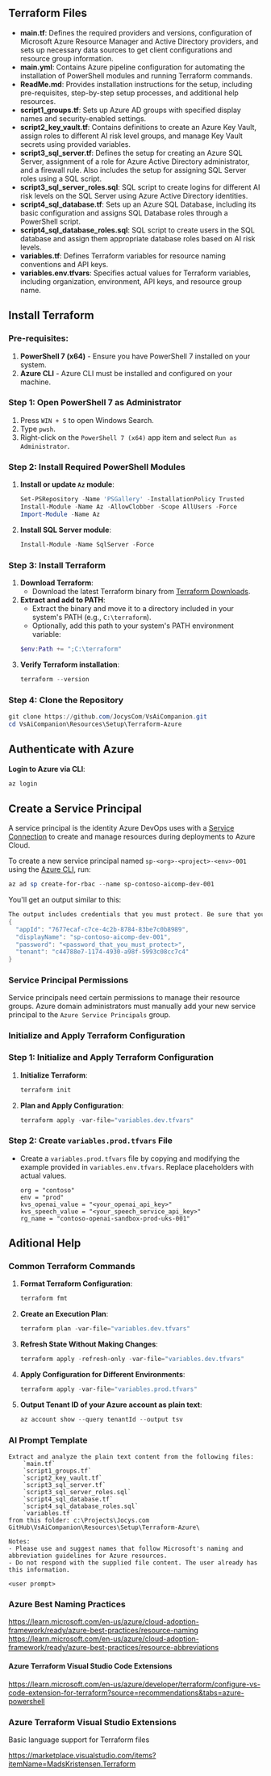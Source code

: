 ## Terraform Files

- **main.tf**: Defines the required providers and versions, configuration of Microsoft Azure Resource Manager and Active Directory providers, and sets up necessary data sources to get client configurations and resource group information.
- **main.yml**: Contains Azure pipeline configuration for automating the installation of PowerShell modules and running Terraform commands.
- **ReadMe.md**: Provides installation instructions for the setup, including pre-requisites, step-by-step setup processes, and additional help resources.
- **script1_groups.tf**: Sets up Azure AD groups with specified display names and security-enabled settings.
- **script2_key_vault.tf**: Contains definitions to create an Azure Key Vault, assign roles to different AI risk level groups, and manage Key Vault secrets using provided variables.
- **script3_sql_server.tf**: Defines the setup for creating an Azure SQL Server, assignment of a role for Azure Active Directory administrator, and a firewall rule. Also includes the setup for assigning SQL Server roles using a SQL script.
- **script3_sql_server_roles.sql**: SQL script to create logins for different AI risk levels on the SQL Server using Azure Active Directory identities.
- **script4_sql_database.tf**: Sets up an Azure SQL Database, including its basic configuration and assigns SQL Database roles through a PowerShell script.
- **script4_sql_database_roles.sql**: SQL script to create users in the SQL database and assign them appropriate database roles based on AI risk levels.
- **variables.tf**: Defines Terraform variables for resource naming conventions and API keys.
- **variables.env.tfvars**: Specifies actual values for Terraform variables, including organization, environment, API keys, and resource group name.

## Install Terraform

### Pre-requisites:
1. **PowerShell 7 (x64)** - Ensure you have PowerShell 7 installed on your system.
2. **Azure CLI** - Azure CLI must be installed and configured on your machine.

### Step 1: Open PowerShell 7 as Administrator
1. Press `WIN + S` to open Windows Search.
2. Type `pwsh`.
3. Right-click on the `PowerShell 7 (x64)` app item and select `Run as Administrator`.

### Step 2: Install Required PowerShell Modules
1. **Install or update `Az` module**:
    ```powershell
    Set-PSRepository -Name 'PSGallery' -InstallationPolicy Trusted
    Install-Module -Name Az -AllowClobber -Scope AllUsers -Force
    Import-Module -Name Az
    ```
2. **Install SQL Server module**:
    ```powershell
    Install-Module -Name SqlServer -Force
    ```

### Step 3: Install Terraform
1. **Download Terraform**:
    - Download the latest Terraform binary from [Terraform Downloads](https://www.terraform.io/downloads.html).
2. **Extract and add to PATH**:
    - Extract the binary and move it to a directory included in your system's PATH (e.g., `C:\terraform`).
    - Optionally, add this path to your system's PATH environment variable:
    ```powershell
    $env:Path += ";C:\terraform"
    ```
3. **Verify Terraform installation**:
    ```powershell
    terraform --version
    ```

### Step 4: Clone the Repository
```powershell
git clone https://github.com/JocysCom/VsAiCompanion.git
cd VsAiCompanion\Resources\Setup\Terraform-Azure
```

## Authenticate with Azure

**Login to Azure via CLI**:
```powershell
az login
```

## Create a Service Principal

A service principal is the identity Azure DevOps uses with a [Service Connection](https://learn.microsoft.com/en-us/azure/DevOps/pipelines/library/service-endpoints?view=azure-DevOps&tabs=yaml) to create and manage resources during deployments to Azure Cloud.

To create a new service principal named `sp-<org>-<project>-<env>-001` using the [Azure CLI](https://learn.microsoft.com/en-us/cli/azure/), run:

```PowerShell
az ad sp create-for-rbac --name sp-contoso-aicomp-dev-001
```

You'll get an output similar to this:

```PowerShell
The output includes credentials that you must protect. Be sure that you do not include these credentials in your code or check the credentials into your source control. For more information, see https://aka.ms/azadsp-cli
{
  "appId": "7677ecaf-c7ce-4c2b-8784-83be7c0b8989",
  "displayName": "sp-contoso-aicomp-dev-001",
  "password": "<password_that_you_must_protect>",
  "tenant": "c44788e7-1174-4930-a98f-5993c08cc7c4"
}
```

### Service Principal Permissions

Service principals need certain permissions to manage their resource groups. Azure domain administrators must manually add your new service principal to the `Azure Service Principals` group.


### Initialize and Apply Terraform Configuration


### Step 1: Initialize and Apply Terraform Configuration
1. **Initialize Terraform**:
    ```powershell
    terraform init
    ```
2. **Plan and Apply Configuration**:
    ```powershell
    terraform apply -var-file="variables.dev.tfvars"
    ```

### Step 2: Create `variables.prod.tfvars` File
- Create a `variables.prod.tfvars` file by copying and modifying the example provided in `variables.env.tfvars`. Replace placeholders with actual values.
    ```hcl
    org = "contoso"
    env = "prod"
    kvs_openai_value = "<your_openai_api_key>"
    kvs_speech_value = "<your_speech_service_api_key>"
    rg_name = "contoso-openai-sandbox-prod-uks-001"
    ```

## Aditional Help

### Common Terraform Commands
1. **Format Terraform Configuration**:
    ```powershell
    terraform fmt
    ```
2. **Create an Execution Plan**:
    ```powershell
    terraform plan -var-file="variables.dev.tfvars"
    ```
3. **Refresh State Without Making Changes**:
    ```powershell
    terraform apply -refresh-only -var-file="variables.dev.tfvars"
    ```
4. **Apply Configuration for Different Environments**:
    ```powershell
    terraform apply -var-file="variables.prod.tfvars"
    ```
5. **Output Tenant ID of your Azure account as plain text**:
    ```powershell
    az account show --query tenantId --output tsv
    ```

### AI Prompt Template

```text
Extract and analyze the plain text content from the following files:
	`main.tf`
	`script1_groups.tf`
	`script2_key_vault.tf`
	`script3_sql_server.tf`
	`script3_sql_server_roles.sql`
	`script4_sql_database.tf`
	`script4_sql_database_roles.sql`
	`variables.tf`
from this folder: c:\Projects\Jocys.com GitHub\VsAiCompanion\Resources\Setup\Terraform-Azure\

Notes:
- Please use and suggest names that follow Microsoft's naming and abbreviation guidelines for Azure resources.
- Do not respond with the supplied file content. The user already has this information.

<user prompt>
```

### Azure Best Naming Practices

https://learn.microsoft.com/en-us/azure/cloud-adoption-framework/ready/azure-best-practices/resource-naming
https://learn.microsoft.com/en-us/azure/cloud-adoption-framework/ready/azure-best-practices/resource-abbreviations

#### Azure Terraform Visual Studio Code Extensions

https://learn.microsoft.com/en-us/azure/developer/terraform/configure-vs-code-extension-for-terraform?source=recommendations&tabs=azure-powershell

### Azure Terraform Visual Studio Extensions

Basic language support for Terraform files

https://marketplace.visualstudio.com/items?itemName=MadsKristensen.Terraform
